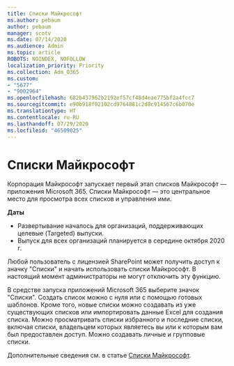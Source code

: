 ```yaml
---
title: Списки Майкрософт
ms.author: pebaum
author: pebaum
manager: scotv
ms.date: 07/14/2020
ms.audience: Admin
ms.topic: article
ROBOTS: NOINDEX, NOFOLLOW
localization_priority: Priority
ms.collection: Adm_O365
ms.custom:
- "5677"
- "9002964"
ms.openlocfilehash: 682b437962b2192ef57cf48d4eae775bf2a4fcc7
ms.sourcegitcommit: e90b918f02102cd9764881c2d8c914567c6b070e
ms.translationtype: HT
ms.contentlocale: ru-RU
ms.lasthandoff: 07/29/2020
ms.locfileid: "46509025"
---
```

# <a name="microsoft-lists"></a>Списки Майкрософт

Корпорация Майкрософт запускает первый этап списков Майкрософт — приложения Microsoft 365. Списки Майкрософт — это центральное место для просмотра всех списков и управления ими.  
  
**Даты**  

- Развертывание началось для организаций, поддерживающих целевые (Targeted) выпуски.
- Выпуск для всех организаций планируется в середине октября 2020 г.

Любой пользователь с лицензией SharePoint может получить доступ к значку "Списки" и начать использовать списки Майкрософт. В настоящий момент администраторы не могут отключить эту функцию.
 
В средстве запуска приложений Microsoft 365 выберите значок "Списки". Создать список можно с нуля или с помощью готовых шаблонов. Кроме того, новые списки можно создавать из уже существующих списков или импортировать данные Excel для создания списка. Можно просматривать списки избранного и последние списки, включая списки, владельцем которых являетесь вы или к которым вам был предоставлен доступ. Можно создавать личные и групповые списки.  

Дополнительные сведения см. в статье [Списки Майкрософт](https://aka.ms/microsoftlists).